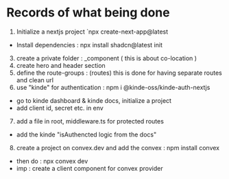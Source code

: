 # Records of what being done

1. Initialize a nextjs project `npx create-next-app@latest

- Install dependencies : npx install shadcn@latest init

3. create a private folder : \_component ( this is about co-location )
4. create hero and header section
5. define the route-groups : (routes) this is done for having separate routes and clean url
6. use "kinde" for authentication : npm i @kinde-oss/kinde-auth-nextjs

- go to kinde dashboard & kinde docs, initialize a project
- add client id, secret etc. in env

7. add a file in root, middleware.ts for protected routes

- add the kinde "isAuthencted logic from the docs"

8. create a project on convex.dev and add the convex : npm install convex

- then do : npx convex dev
- imp : create a client component for convex provider
